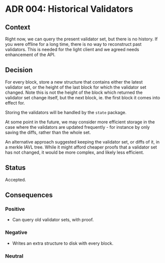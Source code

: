 # ADR 004: Historical Validators

## Context

Right now, we can query the present validator set, but there is no history.
If you were offline for a long time, there is no way to reconstruct past validators. This is needed for the light client and we agreed needs enhancement of the API.

## Decision

For every block, store a new structure that contains either the latest validator set,
or the height of the last block for which the validator set changed. Note this is not
the height of the block which returned the validator set change itself, but the next block,
ie. the first block it comes into effect for.

Storing the validators will be handled by the `state` package.

At some point in the future, we may consider more efficient storage in the case where the validators
are updated frequently - for instance by only saving the diffs, rather than the whole set.

An alternative approach suggested keeping the validator set, or diffs of it, in a merkle IAVL tree.
While it might afford cheaper proofs that a validator set has not changed, it would be more complex,
and likely less efficient.

## Status

Accepted.

## Consequences

### Positive

- Can query old validator sets, with proof.

### Negative

- Writes an extra structure to disk with every block.

### Neutral

